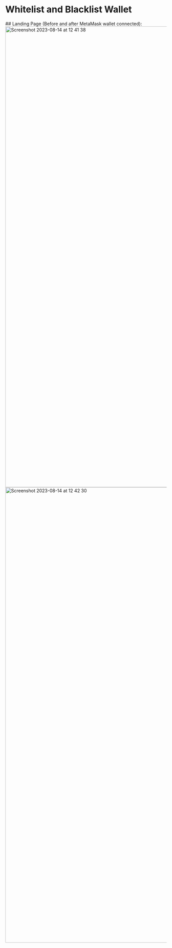 # Whitelist and Blacklist Wallet

 ## Landing Page (Before and after MetaMask wallet connected):
 <img width="1435" alt="Screenshot 2023-08-14 at 12 41 38" src="https://github.com/rajeebkm/whitelist_blacklist/assets/97892873/935bad8f-c99f-4c64-ba69-34b2c05e384d">
<img width="1418" alt="Screenshot 2023-08-14 at 12 42 30" src="https://github.com/rajeebkm/whitelist_blacklist/assets/97892873/fd4c2c4f-d618-4e96-9575-5967984167a1">
